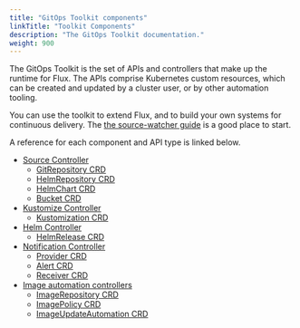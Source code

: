 ```yaml
---
title: "GitOps Toolkit components"
linkTitle: "Toolkit Components"
description: "The GitOps Toolkit documentation."
weight: 900
---
```


The GitOps Toolkit is the set of APIs and controllers that make up the
runtime for Flux. The APIs comprise Kubernetes custom resources,
which can be created and updated by a cluster user, or by other
automation tooling.

You can use the toolkit to extend Flux, and to build your own systems
for continuous delivery. The [the source-watcher
guide](../gitops-toolkit/source-watcher/) is a good place to start.

A reference for each component and API type is linked below.

- [Source Controller](source/_index.md)
    - [GitRepository CRD](source/gitrepositories.md)
    - [HelmRepository CRD](source/helmrepositories.md)
    - [HelmChart CRD](source/helmcharts.md)
    - [Bucket CRD](source/buckets.md)
- [Kustomize Controller](kustomize/_index.md)
    - [Kustomization CRD](kustomize/kustomization.md)
- [Helm Controller](helm/_index.md)
    - [HelmRelease CRD](helm/helmreleases.md)
- [Notification Controller](notification/_index.md)
    - [Provider CRD](notification/provider.md)
    - [Alert CRD](notification/alert.md)
    - [Receiver CRD](notification/receiver.md)
- [Image automation controllers](image/_index.md)
    - [ImageRepository CRD](image/imagerepositories.md)
    - [ImagePolicy CRD](image/imagepolicies.md)
    - [ImageUpdateAutomation CRD](image/imageupdateautomations.md)
